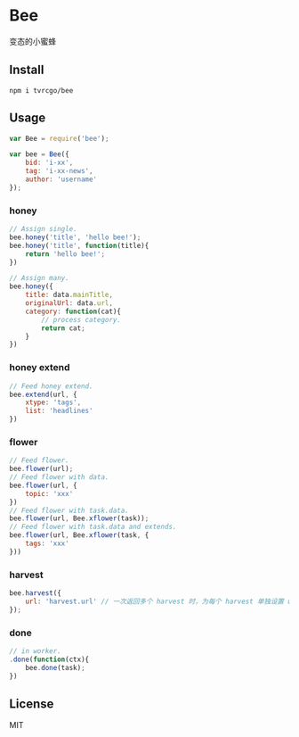 # Bee
变态的小蜜蜂

## Install
```
npm i tvrcgo/bee
```

## Usage
```js
var Bee = require('bee');

var bee = Bee({
    bid: 'i-xx',
    tag: 'i-xx-news',
    author: 'username'
});
```

### honey
```js
// Assign single.
bee.honey('title', 'hello bee!');
bee.honey('title', function(title){
    return 'hello bee!';
})

// Assign many.
bee.honey({
    title: data.mainTitle,
    originalUrl: data.url,
    category: function(cat){
        // process category.
        return cat;
    }
})
```

### honey extend
```js
// Feed honey extend.
bee.extend(url, {
    xtype: 'tags',
    list: 'headlines'
})
```

### flower
```js
// Feed flower.
bee.flower(url);
// Feed flower with data.
bee.flower(url, {
    topic: 'xxx'
})
// Feed flower with task.data.
bee.flower(url, Bee.xflower(task));
// Feed flower with task.data and extends.
bee.flower(url, Bee.xflower(task, {
    tags: 'xxx'
}))
```

### harvest
```js
bee.harvest({
    url: 'harvest.url' // 一次返回多个 harvest 时，为每个 harvest 单独设置 url。[可选]
});
```

### done
```js
// in worker.
.done(function(ctx){
    bee.done(task);
})
```

## License
MIT
